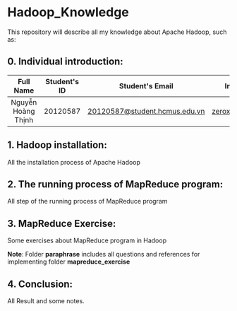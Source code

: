 # Hadoop_Knowledge
This repository will describe all my knowledge about Apache Hadoop, such as: 

## 0. Individual introduction: 
| Full Name                  |   Student's ID   | Student's Email                    |      Individual Email              |
|:--------------------------:|:----------------:|:----------------------------------:|:----------------------------------:|
| Nguyễn Hoàng Thịnh         |  20120587        | 20120587@student.hcmus.edu.vn      | zeroxt2002@gmail.com               |

## 1. Hadoop installation:
All the installation process of Apache Hadoop

## 2. The running process of MapReduce program: 
All step of the running process of MapReduce program

## 3. MapReduce Exercise: 
Some exercises about MapReduce program in Hadoop

**Note**: Folder **paraphrase** includes all questions and references for implementing folder **mapreduce_exercise** 

## 4. Conclusion: 
All Result and some notes.



